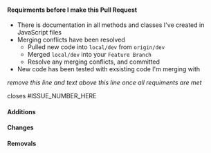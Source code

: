 #### Requirments before I make this Pull Request
- There is documentation in all methods and classes I've created in JavaScript files
- Merging conflicts have been resolved
    - Pulled new code into `local/dev` from `origin/dev`
    - Merged `local/dev` into your `Feature Branch`
    - Resolve any merging conflicts, and committed
- New code has been tested with exsisting code I'm merging with

*remove this line and text above this line once all requiments are met*

closes #ISSUE_NUMBER_HERE

#### Additions

#### Changes

#### Removals
